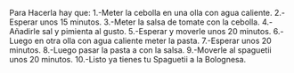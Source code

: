 Para Hacerla hay que:
    1.-Meter la cebolla en una olla con agua caliente.
    2.-Esperar unos 15 minutos.
    3.-Meter la salsa de tomate con la cebolla.
    4.-Añadirle sal y pimienta al gusto.
    5.-Esperar y moverle unos 20 minutos.
    6.-Luego en otra olla con agua caliente meter la pasta.
    7.-Esperar unos 20 minutos.
    8.-Luego pasar la pasta a con la salsa.
    9.-Moverle al spaguetii unos 20 minutos.
    10.-Listo ya tienes tu Spaguetii a la Bolognesa.